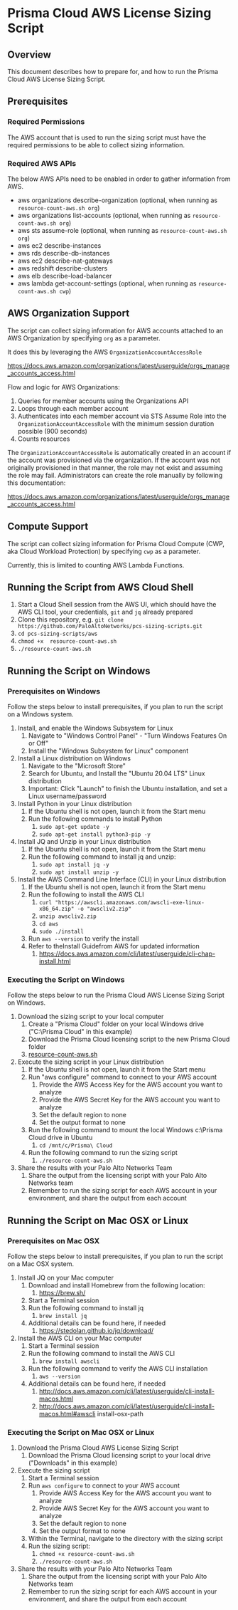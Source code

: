 # Prisma Cloud AWS License Sizing Script

## Overview

This document describes how to prepare for, and how to run the Prisma Cloud AWS License Sizing Script.

## Prerequisites

### Required Permissions

The AWS account that is used to run the sizing script must have the required permissions to be able to collect sizing information.

### Required AWS APIs

The below AWS APIs need to be enabled in order to gather information from AWS.

* aws organizations describe-organization (optional, when running as `resource-count-aws.sh org`)
* aws organizations list-accounts (optional, when running as `resource-count-aws.sh org`)
* aws sts assume-role (optional, when running as `resource-count-aws.sh org`)
* aws ec2 describe-instances
* aws rds describe-db-instances
* aws ec2 describe-nat-gateways
* aws redshift describe-clusters
* aws elb describe-load-balancer
* aws lambda get-account-settings (optional, when running as `resource-count-aws.sh cwp`)

## AWS Organization Support

The script can collect sizing information for AWS accounts attached to an AWS Organization by specifying `org` as a parameter.

It does this by leveraging the AWS `OrganizationAccountAccessRole`

https://docs.aws.amazon.com/organizations/latest/userguide/orgs_manage_accounts_access.html

Flow and logic for AWS Organizations:

1. Queries for member accounts using the Organizations API
1. Loops through each member account
1. Authenticates into each member account via STS Assume Role into the `OrganizationAccountAccessRole` with the minimum session duration possible (900 seconds)
1. Counts resources

The `OrganizationAccountAccessRole` is automatically created in an account if the account was provisioned via the organization.
If the account was not originally provisioned in that manner, the role may not exist and assuming the role may fail.
Administrators can create the role manually by following this documentation:

https://docs.aws.amazon.com/organizations/latest/userguide/orgs_manage_accounts_access.html

## Compute Support

The script can collect sizing information for Prisma Cloud Compute (CWP, aka Cloud Workload Protection) by specifying `cwp` as a parameter.

Currently, this is limited to counting AWS Lambda Functions.

## Running the Script from AWS Cloud Shell

1. Start a Cloud Shell session from the AWS UI, which should have the AWS CLI tool, your credentials, ```git``` and ``jq`` already prepared
2. Clone this repository, e.g. ```git clone https://github.com/PaloAltoNetworks/pcs-sizing-scripts.git```
3. ```cd pcs-sizing-scripts/aws```
4. ```chmod +x  resource-count-aws.sh```
5. ```./resource-count-aws.sh```

## Running the Script on Windows

### Prerequisites on Windows

Follow the steps below to install prerequisites, if you plan to run the script on a Windows system. 

1. Install, and enable the Windows Subsystem for Linux
    1. Navigate to "Windows Control Panel" - "Turn Windows Features On or Off"
    1. Install the "Windows Subsystem for Linux" component
1. Install a Linux distribution on Windows
    1. Navigate to the "Microsoft Store"
    1. Search for Ubuntu, and Install the "Ubuntu 20.04 LTS" Linux distribution
    1. Important​: Click "Launch" to finish the Ubuntu installation, and set a Linux username/password
1. Install Python in your Linux distribution
    1. If the Ubuntu shell is not open, launch it from the Start menu
    1. Run the following commands to install Python
        1. `sudo apt-get update -y`
        1. `sudo apt-get install python3-pip -y`
1. Install JQ and Unzip in your Linux distribution
    1. If the Ubuntu shell is not open, launch it from the Start menu
    1. Run the following command to install jq and unzip:
        1. `sudo apt install jq -y`
        1. `sudo apt install unzip -y`
1. Install the AWS Command Line Interface (CLI) in your Linux distribution
    1. If the Ubuntu shell is not open, launch it from the Start menu
    1. Run the following to install the AWS CLI
        1. `curl "https://awscli.amazonaws.com/awscli-exe-linux-x86_64.zip" -o "awscliv2.zip"`
        1. `unzip awscliv2.zip`
        1. `cd aws`
        1. `sudo ./install`
    1. Run `aws --version` to verify the install
    1. Refer to the​Install Guide​from AWS for updated information
        1. https://docs.aws.amazon.com/cli/latest/userguide/cli-chap-install.html

### Executing the Script on Windows

Follow the steps below to run the Prisma Cloud AWS License Sizing Script on Windows.

1. Download the sizing script to your local computer
    1. Create a "Prisma Cloud" folder on your local Windows drive ("C:\Prisma Cloud" in this example)
    1. Download the Prisma Cloud licensing script to the new Prisma Cloud folder
    1. [resource-count-aws.sh](resource-count-aws.sh)
1. Execute the sizing script in your Linux distribution
    1. If the Ubuntu shell is not open, launch it from the Start menu
    1. Run "aws configure" command to connect to your AWS account
        1. Provide the AWS Access Key for the AWS account you want to analyze
        1. Provide the AWS Secret Key for the AWS account you want to analyze
        1. Set the default region to none
        1. Set the output format to none
    1. Run the following command to mount the local Windows c:\Prisma Cloud drive in Ubuntu
        1. `cd /mnt/c/Prisma\ Cloud`
    1. Run the following command to run the sizing script
        1. `./resource-count-aws.sh`
1. Share the results with your Palo Alto Networks Team
    1. Share the output from the licensing script with your Palo Alto Networks team
    1. Remember to run the sizing script for each AWS account in your environment, and share the output from each account

## Running the Script on Mac OSX or Linux

### Prerequisites on Mac OSX

Follow the steps below to install prerequisites, if you plan to run the script on a Mac OSX system. 

1. Install JQ on your Mac computer
    1. Download and install Homebrew from the following location:
        1. ​https://brew.sh/
    1. Start a Terminal session
    1. Run the following command to install jq
        1. `brew install jq`
    1. Additional details can be found here, if needed
        1. https://stedolan.github.io/jq/download/
1. Install the AWS CLI on your Mac computer
    1. Start a Terminal session
    1. Run the following command to install the AWS CLI
        1. `brew install awscli`
    1. Run the following command to verify the AWS CLI installation
        1. `aws --version`
    1. Additional details can be found here, if needed
        1. http://docs.aws.amazon.com/cli/latest/userguide/cli-install-macos.html
        1. http://docs.aws.amazon.com/cli/latest/userguide/cli-install-macos.html#awscli install-osx-path

### Executing the Script on Mac OSX or Linux

1. Download the Prisma Cloud AWS License Sizing Script
    1. Download the Prisma Cloud licensing script to your local drive ("Downloads" in this example)
1. Execute the sizing script
    1. Start a Terminal session
    1. Run `aws configure` to connect to your AWS account
        1. Provide AWS Access Key for the AWS account you want to analyze
        1. Provide AWS Secret Key for the AWS account you want to analyze
        1. Set the default region to none
        1. Set the output format to none
    1. Within the Terminal, navigate to the directory with the sizing script
    1. Run the sizing script:
        1. `chmod +x resource-count-aws.sh`
        1. `./resource-count-aws.sh`
1. Share the results with your Palo Alto Networks Team
    1. Share the output from the licensing script with your Palo Alto Networks team
    1. Remember to run the sizing script for each AWS account in your environment, and share the output from each account
